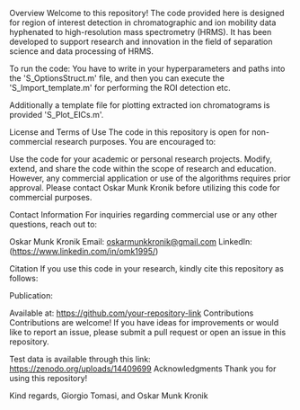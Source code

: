 Overview
Welcome to this repository! The code provided here is designed for region of interest detection in chromatographic and ion mobility data hyphenated to high-resolution mass spectrometry (HRMS). It has been developed to support research and innovation in the field of separation science and data processing of HRMS.

To run the code: 
You have to write in your hyperparameters and paths into the 'S_OptionsStruct.m' file, and then you can execute the 'S_Import_template.m' for performing the ROI detection etc. 

Additionally a template file for plotting extracted ion chromatograms is provided 'S_Plot_EICs.m'. 

License and Terms of Use
The code in this repository is open for non-commercial research purposes. You are encouraged to:

Use the code for your academic or personal research projects.
Modify, extend, and share the code within the scope of research and education.
However, any commercial application or use of the algorithms requires prior approval. Please contact Oskar Munk Kronik before utilizing this code for commercial purposes.

Contact Information
For inquiries regarding commercial use or any other questions, reach out to:

Oskar Munk Kronik
Email: oskarmunkkronik@gmail.com
LinkedIn: (https://www.linkedin.com/in/omk1995/)

Citation
If you use this code in your research, kindly cite this repository as follows:

Publication:

Available at: https://github.com/your-repository-link
Contributions
Contributions are welcome! If you have ideas for improvements or would like to report an issue, please submit a pull request or open an issue in this repository.

Test data is available through this link: https://zenodo.org/uploads/14409699
Acknowledgments
Thank you for using this repository! 

Kind regards,
Giorgio Tomasi, and Oskar Munk Kronik
